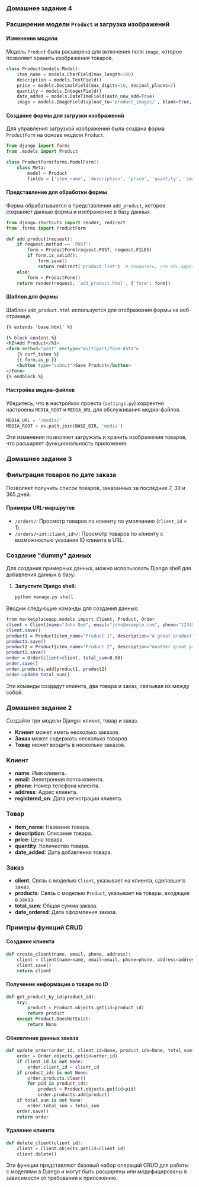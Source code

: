 ### Домашнее задание 4
### Расширение модели `Product` и загрузка изображений

#### Изменение модели
Модель `Product` была расширена для включения поля `image`, которое позволяет хранить изображения товаров.

```python
class Product(models.Model):
    item_name = models.CharField(max_length=100)
    description = models.TextField()
    price = models.DecimalField(max_digits=10, decimal_places=2)
    quantity = models.IntegerField()
    date_added = models.DateTimeField(auto_now_add=True)
    image = models.ImageField(upload_to='product_images/', blank=True, null=True)
```
#### Создание формы для загрузки изображений
Для управления загрузкой изображений была создана форма `ProductForm` на основе модели `Product`.

```python
from django import forms
from .models import Product

class ProductForm(forms.ModelForm):
    class Meta:
        model = Product
        fields = ['item_name', 'description', 'price', 'quantity', 'image']
```

#### Представление для обработки формы
Форма обрабатывается в представлении `add_product`, которое сохраняет данные формы и изображение в базу данных.

```python
from django.shortcuts import render, redirect
from .forms import ProductForm

def add_product(request):
    if request.method == 'POST':
        form = ProductForm(request.POST, request.FILES)
        if form.is_valid():
            form.save()
            return redirect('product_list')  # Убедитесь, что URL-адрес существует
    else:
        form = ProductForm()
    return render(request, 'add_product.html', {'form': form})
```

#### Шаблон для формы
Шаблон `add_product.html` используется для отображения формы на веб-странице.

```html
{% extends 'base.html' %}

{% block content %}
<h2>Add Product</h2>
<form method="post" enctype="multipart/form-data">
    {% csrf_token %}
    {{ form.as_p }}
    <button type="submit">Save Product</button>
</form>
{% endblock %}
```

#### Настройка медиа-файлов
Убедитесь, что в настройках проекта (`settings.py`) корректно настроены `MEDIA_ROOT` и `MEDIA_URL` для обслуживания медиа-файлов.

```python
MEDIA_URL = '/media/'
MEDIA_ROOT = os.path.join(BASE_DIR, 'media')
```

Эти изменения позволяют загружать и хранить изображения товаров, что расширяет функциональность приложения.

### Домашнее задание 3
### Фильтрация товаров по дате заказа
Позволяет получить список товаров, заказанных за последние 7, 30 и 365 дней.

#### Примеры URL-маршрутов
- `/orders/`: Просмотр товаров по клиенту по умолчанию (`client_id` = 1).
- `/orders/<int:client_id>/`: Просмотр товаров по клиенту с возможностью указания ID клиента в URL.

### Создание "dummy" данных

Для создания примерных данных, можно использовать Django shell для добавления данных в базу:

1. **Запустите Django shell:**
   ```bash
   python manage.py shell
   ```

Вводим следующие команды для создания данных:
```bash
from marketplaceapp.models import Client, Product, Order
client = Client(name="John Doe", email="john@example.com", phone="1234567890", address="123 Main St")
client.save()
product1 = Product(item_name="Product 1", description="A great product", price=19.99, quantity=10)
product1.save()
product2 = Product(item_name="Product 2", description="Another great product", price=29.99, quantity=5)
product2.save()
order = Order(client=client, total_sum=0.00)
order.save()
order.products.add(product1, product2)
order.update_total_sum()  
```
Эти команды создадут клиента, два товара и заказ, связывая их между собой.



### Домашнее задание 2

Создайте три модели Django: клиент, товар и заказ.

- **Клиент** может иметь несколько заказов. 
- **Заказ** может содержать несколько товаров. 
- **Товар** может входить в несколько заказов.

### Клиент
- **name**: Имя клиента.
- **email**: Электронная почта клиента.
- **phone**: Номер телефона клиента.
- **address**: Адрес клиента.
- **registered_on**: Дата регистрации клиента.

### Товар
- **item_name**: Название товара.
- **description**: Описание товара.
- **price**: Цена товара.
- **quantity**: Количество товара.
- **date_added**: Дата добавления товара.

### Заказ
- **client**: Связь с моделью `Client`, указывает на клиента, сделавшего заказ.
- **products**: Связь с моделью `Product`, указывает на товары, входящие в заказ.
- **total_sum**: Общая сумма заказа.
- **date_ordered**: Дата оформления заказа.

### Примеры функций CRUD

#### Создание клиента

```python
def create_client(name, email, phone, address):
    client = Client(name=name, email=email, phone=phone, address=address)
    client.save()
    return client
```

#### Получение информации о товаре по ID

```python
def get_product_by_id(product_id):
    try:
        product = Product.objects.get(id=product_id)
        return product
    except Product.DoesNotExist:
        return None
```

#### Обновление данных заказа

```python
def update_order(order_id, client_id=None, product_ids=None, total_sum=None):
    order = Order.objects.get(id=order_id)
    if client_id is not None:
        order.client_id = client_id
    if product_ids is not None:
        order.products.clear()
        for pid in product_ids:
            product = Product.objects.get(id=pid)
            order.products.add(product)
    if total_sum is not None:
        order.total_sum = total_sum
    order.save()
    return order
```

#### Удаление клиента

```python
def delete_client(client_id):
    client = Client.objects.get(id=client_id)
    client.delete()
```

Эти функции представляют базовый набор операций CRUD для работы с моделями в Django и могут быть расширены или модифицированы в зависимости от требований к приложению.